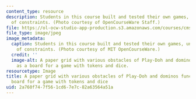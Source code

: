 ```yaml
---
content_type: resource
description: Students in this course built and tested their own games, under a variety
  of constraints. (Photo courtesy of OpenCourseWare Staff.)
file: https://ol-ocw-studio-app-production.s3.amazonaws.com/courses/cms-608-game-design-spring-2008/2a760f747f561cd67e7c82a63564a51a_cms-608s08.jpg
file_type: image/jpeg
image_metadata:
  caption: Students in this course built and tested their own games, under a variety
    of constraints. (Photo courtesy of MIT OpenCourseWare.)
  credit: ''
  image-alt: A paper grid with various obstacles of Play-Doh and dominos functions
    as a board for a game with tokens and dice.
resourcetype: Image
title: A paper grid with various obstacles of Play-Doh and dominos functions as a
  board for a game with tokens and dice
uid: 2a760f74-7f56-1cd6-7e7c-82a63564a51a
---
```

